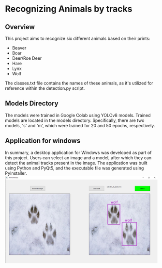# Recognizing Animals by tracks

## Overview
This project aims to recognize six different animals based on their prints:

- Beaver
- Boar
- Deer/Roe Deer
- Hare 
- Lynx
- Wolf

The classes.txt file contains the names of these animals, as it's utilized for reference within the detection.py script.

## Models Directory
The models were trained in Google Colab using YOLOv8 models. Trained models are located in the models directory. Specifically, there are two models, 's' and 'm', which were trained for 20 and 50 epochs, respectively.

## Application for windows
In summary, a desktop application for Windows was developed as part of this project. Users can select an image and a model, after which they can detect the animal tracks present in the image. The application was built using Python and PyQt5, and the executable file was generated using PyInstaller.
![Alt Text](app_image.png)

